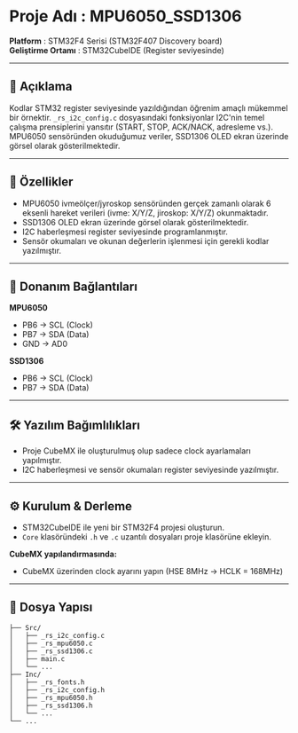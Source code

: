 # Proje Adı : MPU6050_SSD1306

**Platform** : STM32F4 Serisi (STM32F407 Discovery board)  
**Geliştirme Ortamı** : STM32CubeIDE (Register seviyesinde)

---

## 📌 Açıklama

Kodlar STM32 register seviyesinde yazıldığından öğrenim amaçlı mükemmel bir örnektir. `_rs_i2c_config.c` dosyasındaki fonksiyonlar I2C'nin temel çalışma prensiplerini yansıtır (START, STOP, ACK/NACK, adresleme vs.).  
MPU6050 sensöründen okuduğumuz veriler, SSD1306 OLED ekran üzerinde görsel olarak gösterilmektedir.

---

## 🚀 Özellikler

- MPU6050 ivmeölçer/jyroskop sensöründen gerçek zamanlı olarak 6 eksenli hareket verileri (ivme: X/Y/Z, jiroskop: X/Y/Z) okunmaktadır.
- SSD1306 OLED ekran üzerinde görsel olarak gösterilmektedir.
- I2C haberleşmesi register seviyesinde programlanmıştır.
- Sensör okumaları ve okunan değerlerin işlenmesi için gerekli kodlar yazılmıştır.

---

## 🔌 Donanım Bağlantıları

**MPU6050**  
- PB6 → SCL (Clock)  
- PB7 → SDA (Data)  
- GND → AD0  

**SSD1306**  
- PB6 → SCL (Clock)  
- PB7 → SDA (Data)

---

## 🛠️ Yazılım Bağımlılıkları

- Proje CubeMX ile oluşturulmuş olup sadece clock ayarlamaları yapılmıştır.
- I2C haberleşmesi ve sensör okumaları register seviyesinde yazılmıştır.

---

## ⚙️ Kurulum & Derleme

- STM32CubeIDE ile yeni bir STM32F4 projesi oluşturun.  
- `Core` klasöründeki `.h` ve `.c` uzantılı dosyaları proje klasörüne ekleyin.

**CubeMX yapılandırmasında:**  
- CubeMX üzerinden clock ayarını yapın (HSE 8MHz → HCLK = 168MHz)

---

## 📁 Dosya Yapısı

```
├── Src/
│   ├── _rs_i2c_config.c
│   ├── _rs_mpu6050.c
│   ├── _rs_ssd1306.c
│   ├── main.c
│   └── ...
├── Inc/
│   ├── _rs_fonts.h
│   ├── _rs_i2c_config.h
│   ├── _rs_mpu6050.h
│   ├── _rs_ssd1306.h
│   └── ...
└── ...
```

